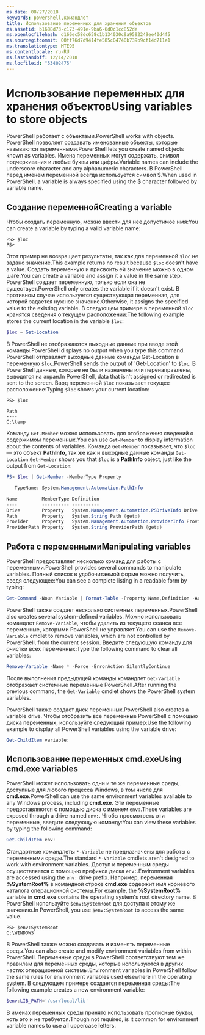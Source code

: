 ```yaml
---
ms.date: 08/27/2018
keywords: powershell,командлет
title: Использование переменных для хранения объектов
ms.assetid: b1688d73-c173-491e-9ba6-6d0c1cc852de
ms.openlocfilehash: d166ec58dc658c1b134030c9a9592249ee40d4f5
ms.sourcegitcommit: 00ff76d7d9414fe585c04740b739b9cf14d711e1
ms.translationtype: MTE95
ms.contentlocale: ru-RU
ms.lasthandoff: 12/14/2018
ms.locfileid: "53402475"
---
```

# <a name="using-variables-to-store-objects"></a><span data-ttu-id="a93ea-103">Использование переменных для хранения объектов</span><span class="sxs-lookup"><span data-stu-id="a93ea-103">Using variables to store objects</span></span>

<span data-ttu-id="a93ea-104">PowerShell работает с объектами.</span><span class="sxs-lookup"><span data-stu-id="a93ea-104">PowerShell works with objects.</span></span> <span data-ttu-id="a93ea-105">PowerShell позволяет создавать именованные объекты, которые называются переменными.</span><span class="sxs-lookup"><span data-stu-id="a93ea-105">PowerShell lets you create named objects known as variables.</span></span>
<span data-ttu-id="a93ea-106">Имена переменных могут содержать, символ подчеркивания и любые буквы или цифры.</span><span class="sxs-lookup"><span data-stu-id="a93ea-106">Variable names can include the underscore character and any alphanumeric characters.</span></span> <span data-ttu-id="a93ea-107">В PowerShell перед именем переменной всегда используется символ \$.</span><span class="sxs-lookup"><span data-stu-id="a93ea-107">When used in PowerShell, a variable is always specified using the \$ character followed by variable name.</span></span>

## <a name="creating-a-variable"></a><span data-ttu-id="a93ea-108">Создание переменной</span><span class="sxs-lookup"><span data-stu-id="a93ea-108">Creating a variable</span></span>

<span data-ttu-id="a93ea-109">Чтобы создать переменную, можно ввести для нее допустимое имя:</span><span class="sxs-lookup"><span data-stu-id="a93ea-109">You can create a variable by typing a valid variable name:</span></span>

```
PS> $loc
PS>
```

<span data-ttu-id="a93ea-110">Этот пример не возвращает результаты, так как для переменной `$loc` не задано значение.</span><span class="sxs-lookup"><span data-stu-id="a93ea-110">This example returns no result because `$loc` doesn't have a value.</span></span> <span data-ttu-id="a93ea-111">Создать переменную и присвоить ей значение можно в одном шаге.</span><span class="sxs-lookup"><span data-stu-id="a93ea-111">You can create a variable and assign it a value in the same step.</span></span> <span data-ttu-id="a93ea-112">PowerShell создает переменную, только если она не существует.</span><span class="sxs-lookup"><span data-stu-id="a93ea-112">PowerShell only creates the variable if it doesn't exist.</span></span>
<span data-ttu-id="a93ea-113">В противном случае используется существующая переменная, для которой задается нужное значение.</span><span class="sxs-lookup"><span data-stu-id="a93ea-113">Otherwise, it assigns the specified value to the existing variable.</span></span> <span data-ttu-id="a93ea-114">В следующем примере в переменной `$loc` хранятся сведения о текущем расположении:</span><span class="sxs-lookup"><span data-stu-id="a93ea-114">The following example stores the current location in the variable `$loc`:</span></span>

```powershell
$loc = Get-Location
```

<span data-ttu-id="a93ea-115">В PowerShell не отображаются выходные данные при вводе этой команды.</span><span class="sxs-lookup"><span data-stu-id="a93ea-115">PowerShell displays no output when you type this command.</span></span> <span data-ttu-id="a93ea-116">PowerShell отправляет выходные данные команды Get-Location в переменную `$loc`.</span><span class="sxs-lookup"><span data-stu-id="a93ea-116">PowerShell sends the output of 'Get-Location' to `$loc`.</span></span> <span data-ttu-id="a93ea-117">В PowerShell данные, которые не были назначены или перенаправлены, выводятся на экран.</span><span class="sxs-lookup"><span data-stu-id="a93ea-117">In PowerShell, data that isn't assigned or redirected is sent to the screen.</span></span> <span data-ttu-id="a93ea-118">Ввод переменной `$loc` показывает текущее расположение:</span><span class="sxs-lookup"><span data-stu-id="a93ea-118">Typing `$loc` shows your current location:</span></span>

```
PS> $loc

Path
----
C:\temp
```

<span data-ttu-id="a93ea-119">Команду `Get-Member` можно использовать для отображения сведений о содержимом переменных.</span><span class="sxs-lookup"><span data-stu-id="a93ea-119">You can use `Get-Member` to display information about the contents of variables.</span></span> <span data-ttu-id="a93ea-120">Команда `Get-Member` показывает, что `$loc` — это объект **PathInfo**, так же как и выходные данные команды `Get-Location`:</span><span class="sxs-lookup"><span data-stu-id="a93ea-120">`Get-Member` shows you that `$loc` is a **PathInfo** object, just like the output from `Get-Location`:</span></span>

```powershell
PS> $loc | Get-Member -MemberType Property

   TypeName: System.Management.Automation.PathInfo

Name         MemberType Definition
----         ---------- ----------
Drive        Property   System.Management.Automation.PSDriveInfo Drive {get;}
Path         Property   System.String Path {get;}
Provider     Property   System.Management.Automation.ProviderInfo Provider {...
ProviderPath Property   System.String ProviderPath {get;}
```

## <a name="manipulating-variables"></a><span data-ttu-id="a93ea-121">Работа с переменными</span><span class="sxs-lookup"><span data-stu-id="a93ea-121">Manipulating variables</span></span>

<span data-ttu-id="a93ea-122">PowerShell предоставляет несколько команд для работы с переменными.</span><span class="sxs-lookup"><span data-stu-id="a93ea-122">PowerShell provides several commands to manipulate variables.</span></span> <span data-ttu-id="a93ea-123">Полный список в удобочитаемой форме можно получить, введя следующее:</span><span class="sxs-lookup"><span data-stu-id="a93ea-123">You can see a complete listing in a readable form by typing:</span></span>

```powershell
Get-Command -Noun Variable | Format-Table -Property Name,Definition -AutoSize -Wrap
```

<span data-ttu-id="a93ea-124">PowerShell также создает несколько системных переменных.</span><span class="sxs-lookup"><span data-stu-id="a93ea-124">PowerShell also creates several system-defined variables.</span></span> <span data-ttu-id="a93ea-125">Можно использовать командлет `Remove-Variable`, чтобы удалить из текущего сеанса все переменные, которыми PowerShell не управляет.</span><span class="sxs-lookup"><span data-stu-id="a93ea-125">You can use the `Remove-Variable` cmdlet to remove variables, which are not controlled by PowerShell, from the current session.</span></span> <span data-ttu-id="a93ea-126">Введите следующую команду для очистки всех переменных:</span><span class="sxs-lookup"><span data-stu-id="a93ea-126">Type the following command to clear all variables:</span></span>

```powershell
Remove-Variable -Name * -Force -ErrorAction SilentlyContinue
```

<span data-ttu-id="a93ea-127">После выполнения предыдущей команды командлет `Get-Variable` отображает системные переменные PowerShell.</span><span class="sxs-lookup"><span data-stu-id="a93ea-127">After running the previous command, the `Get-Variable` cmdlet shows the PowerShell system variables.</span></span>

<span data-ttu-id="a93ea-128">PowerShell также создает диск переменных.</span><span class="sxs-lookup"><span data-stu-id="a93ea-128">PowerShell also creates a variable drive.</span></span> <span data-ttu-id="a93ea-129">Чтобы отобразить все переменные PowerShell с помощью диска переменных, используйте следующий пример:</span><span class="sxs-lookup"><span data-stu-id="a93ea-129">Use the following example to display all PowerShell variables using the variable drive:</span></span>

```powershell
Get-ChildItem variable:
```

## <a name="using-cmdexe-variables"></a><span data-ttu-id="a93ea-130">Использование переменных cmd.exe</span><span class="sxs-lookup"><span data-stu-id="a93ea-130">Using cmd.exe variables</span></span>

<span data-ttu-id="a93ea-131">PowerShell может использовать одни и те же переменные среды, доступные для любого процесса Windows, в том числе для **cmd.exe**.</span><span class="sxs-lookup"><span data-stu-id="a93ea-131">PowerShell can use the same environment variables available to any Windows process, including **cmd.exe**.</span></span> <span data-ttu-id="a93ea-132">Эти переменные предоставляются с помощью диска с именем `env:`.</span><span class="sxs-lookup"><span data-stu-id="a93ea-132">These variables are exposed through a drive named `env:`.</span></span> <span data-ttu-id="a93ea-133">Чтобы просмотреть эти переменные, введите следующую команду:</span><span class="sxs-lookup"><span data-stu-id="a93ea-133">You can view these variables by typing the following command:</span></span>

```powershell
Get-ChildItem env:
```

<span data-ttu-id="a93ea-134">Стандартные командлеты `*-Variable` не предназначены для работы с переменными среды.</span><span class="sxs-lookup"><span data-stu-id="a93ea-134">The standard `*-Variable` cmdlets aren't designed to work with environment variables.</span></span> <span data-ttu-id="a93ea-135">Доступ к переменным среды осуществляется с помощью префикса диска `env:`.</span><span class="sxs-lookup"><span data-stu-id="a93ea-135">Environment variables are accessed using the `env:` drive prefix.</span></span> <span data-ttu-id="a93ea-136">Например, переменная **%SystemRoot%** в командной строке **cmd.exe** содержит имя корневого каталога операционной системы.</span><span class="sxs-lookup"><span data-stu-id="a93ea-136">For example, the **%SystemRoot%** variable in **cmd.exe** contains the operating system's root directory name.</span></span> <span data-ttu-id="a93ea-137">В PowerShell используйте `$env:SystemRoot` для доступа к этому же значению.</span><span class="sxs-lookup"><span data-stu-id="a93ea-137">In PowerShell, you use `$env:SystemRoot` to access the same value.</span></span>

```
PS> $env:SystemRoot
C:\WINDOWS
```

<span data-ttu-id="a93ea-138">В PowerShell также можно создавать и изменять переменные среды.</span><span class="sxs-lookup"><span data-stu-id="a93ea-138">You can also create and modify environment variables from within PowerShell.</span></span> <span data-ttu-id="a93ea-139">Переменные среды в PowerShell соответствуют тем же правилам для переменных среды, которые используются в других частях операционной системы.</span><span class="sxs-lookup"><span data-stu-id="a93ea-139">Environment variables in PowerShell follow the same rules for environment variables used elsewhere in the operating system.</span></span> <span data-ttu-id="a93ea-140">В следующем примере создается переменная среды:</span><span class="sxs-lookup"><span data-stu-id="a93ea-140">The following example creates a new environment variable:</span></span>

```powershell
$env:LIB_PATH='/usr/local/lib'
```

<span data-ttu-id="a93ea-141">В именах переменных среды принято использовать прописные буквы, хоть это и не требуется.</span><span class="sxs-lookup"><span data-stu-id="a93ea-141">Though not required, is it common for environment variable names to use all uppercase letters.</span></span>
